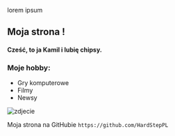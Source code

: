 lorem ipsum
## Moja strona !

#### Cześć, to ja Kamil i lubię chipsy.


### Moje hobby:

- Gry komputerowe
- Filmy
- Newsy

![zdjecie](https://www.tapeciarnia.pl/tapety/normalne/124919_szary_kot_brytyjski_krotkowlosy.jpg)

Moja strona na GitHubie `https://github.com/HardStepPL`
